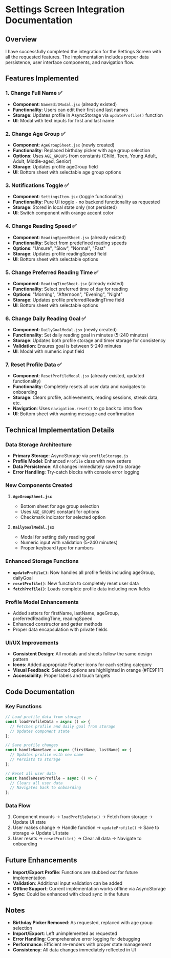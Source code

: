 # Settings Screen Integration Documentation

## Overview

I have successfully completed the integration for the Settings Screen with all the requested features. The implementation includes proper data persistence, user interface components, and navigation flow.

## Features Implemented

### 1. **Change Full Name** ✅

- **Component**: `NameEditModal.jsx` (already existed)
- **Functionality**: Users can edit their first and last names
- **Storage**: Updates profile in AsyncStorage via `updateProfile()` function
- **UI**: Modal with text inputs for first and last name

### 2. **Change Age Group** ✅

- **Component**: `AgeGroupSheet.jsx` (newly created)
- **Functionality**: Replaced birthday picker with age group selection
- **Options**: Uses `AGE_GROUPS` from constants (Child, Teen, Young Adult, Adult, Middle-aged, Senior)
- **Storage**: Updates profile ageGroup field
- **UI**: Bottom sheet with selectable age group options

### 3. **Notifications Toggle** ✅

- **Component**: `SettingsItem.jsx` (toggle functionality)
- **Functionality**: Pure UI toggle - no backend functionality as requested
- **Storage**: Stored in local state only (not persisted)
- **UI**: Switch component with orange accent color

### 4. **Change Reading Speed** ✅

- **Component**: `ReadingSpeedSheet.jsx` (already existed)
- **Functionality**: Select from predefined reading speeds
- **Options**: "Unsure", "Slow", "Normal", "Fast"
- **Storage**: Updates profile readingSpeed field
- **UI**: Bottom sheet with selectable options

### 5. **Change Preferred Reading Time** ✅

- **Component**: `ReadingTimeSheet.jsx` (already existed)
- **Functionality**: Select preferred time of day for reading
- **Options**: "Morning", "Afternoon", "Evening", "Night"
- **Storage**: Updates profile preferredReadingTime field
- **UI**: Bottom sheet with selectable options

### 6. **Change Daily Reading Goal** ✅

- **Component**: `DailyGoalModal.jsx` (newly created)
- **Functionality**: Set daily reading goal in minutes (5-240 minutes)
- **Storage**: Updates both profile storage and timer storage for consistency
- **Validation**: Ensures goal is between 5-240 minutes
- **UI**: Modal with numeric input field

### 7. **Reset Profile Data** ✅

- **Component**: `ResetProfileModal.jsx` (already existed, updated functionality)
- **Functionality**: Completely resets all user data and navigates to onboarding
- **Storage**: Clears profile, achievements, reading sessions, streak data, etc.
- **Navigation**: Uses `navigation.reset()` to go back to intro flow
- **UI**: Bottom sheet with warning message and confirmation

## Technical Implementation Details

### **Data Storage Architecture**

- **Primary Storage**: AsyncStorage via `profileStorage.js`
- **Profile Model**: Enhanced `Profile` class with new setters
- **Data Persistence**: All changes immediately saved to storage
- **Error Handling**: Try-catch blocks with console error logging

### **New Components Created**

1. **`AgeGroupSheet.jsx`**

   - Bottom sheet for age group selection
   - Uses `AGE_GROUPS` constant for options
   - Checkmark indicator for selected option

2. **`DailyGoalModal.jsx`**
   - Modal for setting daily reading goal
   - Numeric input with validation (5-240 minutes)
   - Proper keyboard type for numbers

### **Enhanced Storage Functions**

- **`updateProfile()`**: Now handles all profile fields including ageGroup, dailyGoal
- **`resetProfile()`**: New function to completely reset user data
- **`fetchProfile()`**: Loads complete profile data including new fields

### **Profile Model Enhancements**

- Added setters for firstName, lastName, ageGroup, preferredReadingTime, readingSpeed
- Enhanced constructor and getter methods
- Proper data encapsulation with private fields

### **UI/UX Improvements**

- **Consistent Design**: All modals and sheets follow the same design pattern
- **Icons**: Added appropriate Feather icons for each setting category
- **Visual Feedback**: Selected options are highlighted in orange (#FE9F1F)
- **Accessibility**: Proper labels and touch targets

## Code Documentation

### **Key Functions**

```javascript
// Load profile data from storage
const loadProfileData = async () => {
  // Fetches profile and daily goal from storage
  // Updates component state
};

// Save profile changes
const handleNameSave = async (firstName, lastName) => {
  // Updates profile with new name
  // Persists to storage
};

// Reset all user data
const handleResetProfile = async () => {
  // Clears all user data
  // Navigates back to onboarding
};
```

### **Data Flow**

1. Component mounts → `loadProfileData()` → Fetch from storage → Update UI state
2. User makes change → Handle function → `updateProfile()` → Save to storage → Update UI state
3. User resets → `resetProfile()` → Clear all data → Navigate to onboarding

## Future Enhancements

- **Import/Export Profile**: Functions are stubbed out for future implementation
- **Validation**: Additional input validation can be added
- **Offline Support**: Current implementation works offline via AsyncStorage
- **Sync**: Could be enhanced with cloud sync in the future

## Notes

- **Birthday Picker Removed**: As requested, replaced with age group selection
- **Import/Export**: Left unimplemented as requested
- **Error Handling**: Comprehensive error logging for debugging
- **Performance**: Efficient re-renders with proper state management
- **Consistency**: All data changes immediately reflected in UI
